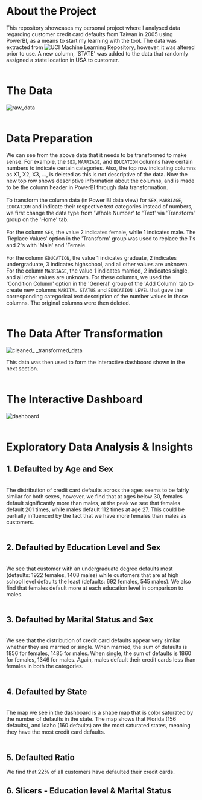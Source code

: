 # About the Project
This repository showcases my personal project where I analysed data regarding customer credit card defaults from Taiwan in 2005 using PowerBI, as a means to start my learning with the tool. The data was extracted from ![UCI Machine Learning Repository](https://archive.ics.uci.edu/dataset/350/default+of+credit+card+clients), however, it was altered prior to use. A new column, 'STATE' was added to the data that randomly assigned a state location in USA to customer. <br> <br>
 
# The Data
![raw_data](https://github.com/CalvinJohn99/Credit_Card_Defaults/assets/40469219/6a17b85c-f135-4411-9493-990499c1cea3) <br> <br>

# Data Preparation
We can see from the above data that it needs to be transformed to make sense. For example, the `SEX`, `MARRIAGE`, and `EDUCATION` columns have certain numbers to indicate certain categories. Also, the top row indicating columns as X1, X2, X3, ..., is deleted as this is not descriptive of the data. Now the new top row shows descriptive information about the columns, and is made to be the column header in PowerBI through data transformation. <br> <br>
To transform the column data (in Power BI data view) for `SEX`, `MARRIAGE`, `EDUCATION` and indicate their respective text categories instead of numbers, we first change the data type from 'Whole Number' to 'Text' via 'Transform' group on the 'Home' tab. <br> <br>
For the column `SEX`, the value 2 indicates female, while 1 indicates male. The 'Replace Values' option in the 'Transform' group was used to replace the 1's and 2's with 'Male' and 'Female. <br><br>
For the column `EDUCATION`, the value 1 indicates graduate, 2 indicates undergraduate, 3 indicates highschool, and all other values are unknown.
For the column `MARRIAGE`, the value 1 indicates married, 2 indicates single, and all other values are unknown.
For these columns, we used the 'Condition Column' option in the 'General' group of the 'Add Column' tab to create new columns `MARITAL STATUS` and `EDUCATION LEVEL` that gave the corresponding categorical text description of the number values in those columns. The original columns were then deleted. <br> <br>

# The Data After Transformation
![cleaned_ _transformed_data](https://github.com/CalvinJohn99/Credit_Card_Defaults/assets/40469219/61c86478-8a20-4cbd-8b3f-09a944f8e866)

This data was then used to form the interactive dashboard shown in the next section. <br> <br>

# The Interactive Dashboard
![dashboard](https://github.com/CalvinJohn99/Credit_Card_Defaults/assets/40469219/c57ea836-7b2b-4bcc-ac4a-89ac8be52570) <br> <br>


# Exploratory Data Analysis & Insights
## 1. Defaulted by Age and Sex 
<br>
The distribution of credit card defaults across the ages seems to be fairly similar for both sexes, however, we find that at ages below 30, females default significantly more than males, at the peak we see that females default 201 times, while males default 112 times at age 27. This could be partially influenced by the fact that we have more females than males as customers. <br> <br>

## 2. Defaulted by Education Level and Sex 
<br>
We see that customer with an undergraduate degree defaults most (defaults: 1922 females, 1408 males) while customers that are at high school level defaults the least (defaults: 692 females, 545 males). We also find that females default more at each education level in comparison to males. <br> <br>

## 3. Defaulted by Marital Status and Sex 
<br>
We see that the distribution of credit card defaults appear very similar whether they are married or single. When married, the sum of defaults is 1856 for females, 1485 for males. When single, the sum of defaults is 1860 for females, 1346 for males. Again, males default their credit cards less than females in both the categories.
 <br> <br>
 
## 4. Defaulted by State
<br>
The map we see in the dashboard is a shape map that is color saturated by the number of defaults in the state. The map shows that Florida (156 defaults), and Idaho (160 defaults) are the most saturated states, meaning they have the most credit card defaults. <br> <br>



## 5. Defaulted Ratio
We find that 22% of all customers have defaulted their credit cards.

## 6. Slicers - Education level & Marital Status


